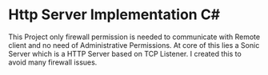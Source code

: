 # Http Server Implementation C#
This Project only firewall permission is needed to communicate with Remote client and no need of Administrative Permissions.
At core of this lies a Sonic Server which is a HTTP Server based on TCP Listener.
I created this to avoid many firewall issues.
